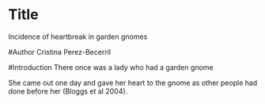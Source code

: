 # Title
Incidence of heartbreak in garden gnomes

#Author
Cristina Perez-Becerril

#Introduction
There once was a lady who had a garden gnome

She came out one day and gave her heart to the gnome as other people had done before her (Bloggs et al 2004).